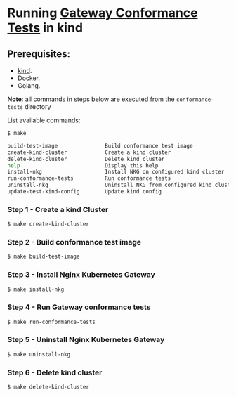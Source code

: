 # Running [Gateway Conformance Tests](https://gateway-api.sigs.k8s.io/concepts/conformance/#3-conformance-tests) in kind

## Prerequisites:

* [kind](https://kind.sigs.k8s.io/).
* Docker.
* Golang.

**Note**: all commands in steps below are executed from the ```conformance-tests``` directory

List available commands:

```bash
$ make

build-test-image               Build conformance test image
create-kind-cluster            Create a kind cluster
delete-kind-cluster            Delete kind cluster
help                           Display this help
install-nkg                    Install NKG on configured kind cluster
run-conformance-tests          Run conformance tests
uninstall-nkg                  Uninstall NKG from configured kind cluster
update-test-kind-config        Update kind config
```
### Step 1 - Create a kind Cluster

```bash
$ make create-kind-cluster
```

### Step 2 - Build conformance test image
```bash
$ make build-test-image
```

### Step 3 - Install Nginx Kubernetes Gateway
```bash
$ make install-nkg
```

### Step 4 - Run Gateway conformance tests
```bash
$ make run-conformance-tests
```

### Step 5 - Uninstall Nginx Kubernetes Gateway
```bash
$ make uninstall-nkg
```

### Step 6 - Delete kind cluster
```bash
$ make delete-kind-cluster
```